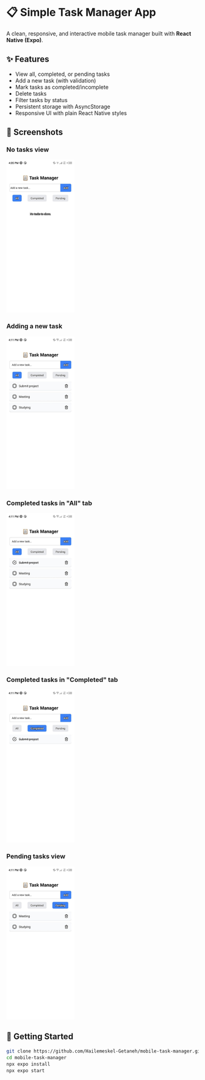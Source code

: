 # 📋 Simple Task Manager App

A clean, responsive, and interactive mobile task manager built with **React Native (Expo)**.

## ✨ Features

- View all, completed, or pending tasks
- Add a new task (with validation)
- Mark tasks as completed/incomplete
- Delete tasks
- Filter tasks by status
- Persistent storage with AsyncStorage
- Responsive UI with plain React Native styles

## 📸 Screenshots

### No tasks view
<img src="./assets/no-tasks.png" alt="No tasks" height="400"/>

### Adding a new task
<img src="./assets/completed-tasks-all.png" alt="Adding task" height="400"/>

### Completed tasks in "All" tab
<img src="./assets/adding-task.png" alt="Completed tasks in All tab" height="400"/>

### Completed tasks in "Completed" tab
<img src="./assets/completed-tasks-filter.png" alt="Completed tasks in Completed tab" height="400"/>

### Pending tasks view
<img src="./assets/pending-tasks.png" alt="Pending tasks" height="400"/>

## 🚀 Getting Started

```bash
git clone https://github.com/Hailemeskel-Getaneh/mobile-task-manager.git
cd mobile-task-manager
npx expo install
npx expo start
